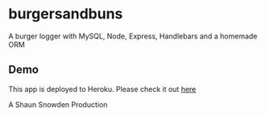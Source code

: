 # burgersandbuns
A burger logger with MySQL, Node, Express, Handlebars and a homemade ORM 


## Demo

This app is deployed to Heroku.  Please check it out [here](https://git.heroku.com/dreadful-spider-89111.git)



A Shaun Snowden Production